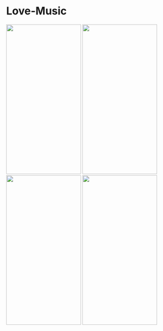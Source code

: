 # Love-Music

<p float="left">
    <img src="https://user-images.githubusercontent.com/89559597/187816888-352bb30a-7e7d-45e4-810b-060860bbc837.jpg" width="200" height="400" />
    <img src="https://user-images.githubusercontent.com/89559597/187816901-cd489b4b-b803-48f6-8354-441410ee52d8.jpg" width="200" height="400" />
    <img src="https://user-images.githubusercontent.com/89559597/187816908-0aede659-3b61-443a-a0c4-af43c2cf7634.jpg" width="200" height="400" />
    <img src="https://user-images.githubusercontent.com/89559597/187816917-b06d1e2f-bdb9-4a73-a115-f17750d2cf0d.jpg" width="200" height="400" />
</p>